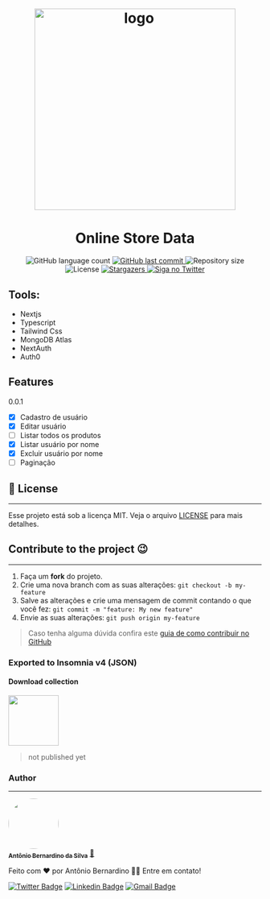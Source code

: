 <h1 align="center">
    <img alt="logo" title="#logo" src="https://res.cloudinary.com/practicaldev/image/fetch/s--hJbzRXPb--/c_imagga_scale,f_auto,fl_progressive,h_420,q_auto,w_1000/https://dev-to-uploads.s3.amazonaws.com/i/8rqiyfzpi0g9mdmzdl4y.png" width="400px" />
</h1>

<h1 align="center"> Online Store Data </h1>


<p align="center">
  <img alt="GitHub language count" src="https://img.shields.io/github/languages/count/Tonybsilva-dev/online-store-data?color=%2304D361">
  <a href="https://github.com/Tonybsilva-dev/online-store-data/commits/master">
  <img alt="GitHub last commit" src="https://img.shields.io/github/last-commit/Tonybsilva-dev/online-store-data">
  </a>
  <img alt="Repository size" src="https://img.shields.io/github/repo-size/Tonybsilva-dev/online-store-data">
  <img alt="License" src="https://img.shields.io/badge/license-MIT-brightgreen">
  <a href="https://github.com/Tonybsilva-dev/online-store-data/stargazers">
    <img alt="Stargazers" src="https://img.shields.io/github/stars/Tonybsilva-dev/online-store-data?style=social">
  </a>
  	
  <a href="https://twitter.com/tonybsilvaaa">
    <img alt="Siga no Twitter" src="https://img.shields.io/twitter/url?url=https%3A%2F%2Fgithub.com%2Ftgmarinho%2Fnlw1">
  </a>

## Tools:
<ul>
  <li>Nextjs</li>
  <li>Typescript</li>
  <li>Tailwind Css</li>
  <li>MongoDB Atlas</li>
  <li>NextAuth</li>
  <li>Auth0</li>
</ul>

## Features

0.0.1
- [x] Cadastro de usuário
- [x] Editar usuário
- [ ] Listar todos os produtos
- [x] Listar usuário por nome
- [x] Excluir usuário por nome
- [ ] Paginação

## :memo: License
---

Esse projeto está sob a licença MIT. Veja o arquivo [LICENSE](LICENSE.md) para mais detalhes.

## Contribute to the project 😉
---

1. Faça um **fork** do projeto.
2. Crie uma nova branch com as suas alterações: `git checkout -b my-feature`
3. Salve as alterações e crie uma mensagem de commit contando o que você fez: `git commit -m "feature: My new feature"`
4. Envie as suas alterações: `git push origin my-feature`
> Caso tenha alguma dúvida confira este [guia de como contribuir no GitHub](https://github.com/firstcontributions/first-contributions)



### Exported to Insomnia v4 (JSON)
#### Download collection


<a href="#"><img src=http://www.filedropper.com/download_button.png width=100 height=100 border=0/></a><br />
> not published yet

### Author
---

<a href="https://tonybsilva-data.vercel.app/">
 <img style="border-radius: 50%;" src="https://avatars0.githubusercontent.com/u/54373473?s=460&u=374220a5cb34f019be55f16e3103a0e5905c0727&v=4" width="100px;" alt=""/>
 <br />
 <sub><b>Antônio Bernardino da Silva</b></sub></a> <a href="https://tonybsilva-data.vercel.app/" title="Portfólio">📄</a>


Feito com ❤️ por Antônio Bernardino 👋🏽 Entre em contato!

[![Twitter Badge](https://img.shields.io/badge/-@Tonybsilva-1ca0f1?style=flat-square&labelColor=1ca0f1&logo=twitter&logoColor=white&link=https://twitter.com/tonybsivlaaa)](https://twitter.com/tonybsilvaaa) [![Linkedin Badge](https://img.shields.io/badge/-Antonio-blue?style=flat-square&logo=Linkedin&logoColor=white&link=https://www.linkedin.com/in/tony-silva/)](https://www.linkedin.com/in/tony-silva/) 
[![Gmail Badge](https://img.shields.io/badge/-tonybsilvadev@gmail.com-c14438?style=flat-square&logo=Gmail&logoColor=white&link=mailto:tonybsilva-dev@gmail.com)](mailto:tonybsilvadev@gmail.com)
